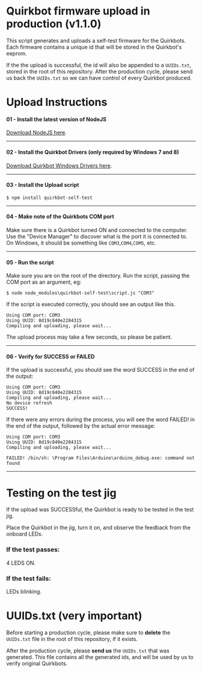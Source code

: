 Quirkbot firmware upload in production (v1.1.0)
============

This script generates and uploads a self-test firmware for the Quirkbots. Each firmware contains a unique id that will be stored in the Quirkbot's eeprom.

If the the upload is successful, the id will also be appended to a ```UUIDs.txt```, stored in the root of this repository. After the production cycle, please send us back the ```UUIDs.txt``` so we can have control of every Quirkbot produced.

Upload Instructions
============

#### 01 - Install the latest version of NodeJS
[Download NodeJS here](https://nodejs.org/download).

---
#### 02 - Install the Quirkbot Drivers (only required by Windows 7 and 8)
[Download Quirkbot Windows Drivers here](https://github.com/Quirkbot/QuirkbotWindowsDriverInstaller/raw/master/Quirkbot-Windows-Drivers-Installer.exe).

---
#### 03 - Install the Upload script

```
$ npm install quirkbot-self-test
```
---
#### 04 - Make note of the Quirkbots COM port

Make sure there is a Quirkbot turned ON and connected to the computer. Use the "Device Manager" to discover what is the port it is connected to. On Windows, it should be something like ```COM3```,```COM4```,```COM5```, etc.

---
#### 05 - Run the script
Make sure you are on the root of the directory.
Run the script, passing the COM port as an argument, eg:
```
$ node node_modules\quirkbot-self-test\script.js "COM3"
```

If the script is executed correctly, you should see an output like this.
```
Using COM port: COM3
Using UUID: 8d19c840e2284315
Compiling and uploading, please wait...
```
The upload process may take a few seconds, so please be patient.

---
#### 06 - Verify for SUCCESS or FAILED
If the upload is successful, you should see the word SUCCESS in the end of the output:
```
Using COM port: COM3
Using UUID: 8d19c840e2284315
Compiling and uploading, please wait...
No device refresh
SUCCESS!
```

If there were any errors during the process, you will see the word FAILED! in the end of the output, followed by the actual error message:
```
Using COM port: COM3
Using UUID: 8d19c840e2284315
Compiling and uploading, please wait...

FAILED! /bin/sh: \Program Files\Arduino\arduino_debug.exe: command not found
```

---
# Testing on the test jig

If the upload was SUCCESSful, the Quirkbot is ready to be tested in the test jig.

Place the Quirkbot in the jig, turn it on, and observe the feedback from the onboard LEDs.

### If the test passes:
4 LEDS ON.

### If the test fails:
LEDs blinking.

# UUIDs.txt (very important)

Before starting a production cycle, please make sure to **delete** the ``UUIDs.txt`` file in the root of this repository, if it exists.

After the production cycle, please **send us** the  ``UUIDs.txt`` that was generated. This file contains all the generated ids, and will be used by us to verify original Quirkbots.

